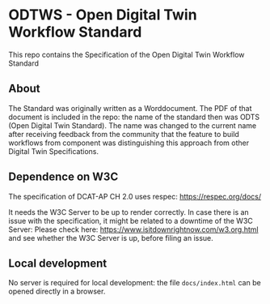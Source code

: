 # ODTWS - Open Digital Twin Workflow Standard

This repo contains the Specification of the Open Digital Twin Workflow Standard

## About

The Standard was originally written as a Worddocument. The PDF of that document is included 
in the repo: the name of the standard then was ODTS (Open Digital Twin Standard). The name was 
changed to the current name after receiving feedback from the community that the feature to
build workflows from component was distinguishing this approach from other Digital Twin Specifications.

## Dependence on W3C

The specification of DCAT-AP CH 2.0 uses respec: https://respec.org/docs/

It needs the W3C Server to be up to render correctly. In case there is an issue with the 
specification, it might be related to a downtime of the W3C Server:
Please check here: https://www.isitdownrightnow.com/w3.org.html and see whether the W3C Server is up,
before filing an issue.

## Local development

No server is required for local development: the file `docs/index.html` can be
opened directly in a browser.
